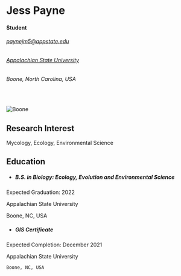 Jess Payne
==========

#### Student
###### paynejm5@appstate.edu
###### [Appalachian State University](http://www.appstate.edu)

###### Boone, North Carolina, USA
&nbsp;

![Boone](boone_nc.jpg)

## Research Interest
Mycology, Ecology, Environmental Science


 <!--- Can  use imgur for picture integration --->

  ## Education
 - ##### B.S. in Biology: Ecology, Evolution and Environmental Science

 Expected Graduation: 2022

  Appalachian State University

  Boone, NC, USA
 - ##### GIS Certificate
 Expected Completion: December 2021

  Appalachian State University

    Boone, NC, USA
